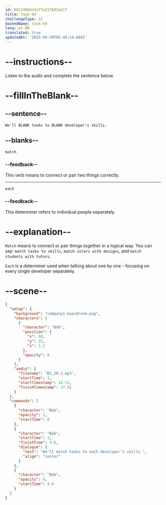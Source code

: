```yaml
---
id: 681240b41da77a217683ab17
title: Task 69
challengeType: 22
dashedName: task-69
lang: pt-BR
translated: true
updatedAt: '2025-09-29T05:49:14.684Z'
---
```


<!-- (Audio) Bob: We'll match tasks to each developer's skills. -->

# --instructions--

Listen to the audio and complete the sentence below.

# --fillInTheBlank--

## --sentence--

`We'll BLANK tasks to BLANK developer's skills.`

## --blanks--

`match`

### --feedback--

This verb means to connect or pair two things correctly.

---

`each`

### --feedback--

This determiner refers to individual people separately.

# --explanation--

`Match` means to connect or pair things together in a logical way. You can say: `match tasks to skills`, `match colors with designs`, and `match students with tutors`.

`Each` is a determiner used when talking about one by one - focusing on every single developer separately.

# --scene--

```json
{
  "setup": {
    "background": "company1-boardroom.png",
    "characters": [
      {
        "character": "Bob",
        "position": {
          "x": 50,
          "y": 15,
          "z": 1.2
        },
        "opacity": 0
      }
    ],
    "audio": {
      "filename": "B1_20-2.mp3",
      "startTime": 1,
      "startTimestamp": 14.72,
      "finishTimestamp": 17.92
    }
  },
  "commands": [
    {
      "character": "Bob",
      "opacity": 1,
      "startTime": 0
    },
    {
      "character": "Bob",
      "startTime": 1,
      "finishTime": 3.6,
      "dialogue": {
        "text": "We'll match tasks to each developer's skills.",
        "align": "center"
      }
    },
    {
      "character": "Bob",
      "opacity": 0,
      "startTime": 4.4
    }
  ]
}
```
